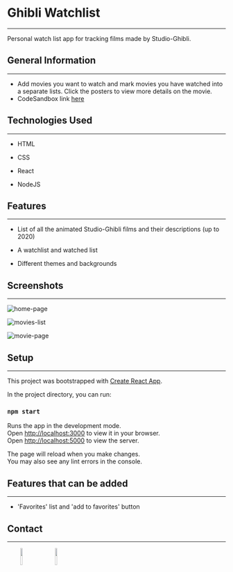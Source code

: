 <h1>Ghibli Watchlist</h1>
<hr><p>Personal watch list app for tracking films made by Studio-Ghibli.</p><h2>General Information</h2>
<hr><ul>
<li>Add movies you want to watch and mark movies you have watched into a separate lists. Click the posters to view more details on the movie.</li>
<li>CodeSandbox link <a target="_blank" href="https://98qly2-3000.sse.codesandbox.io/">here</a></li>
</ul><h2>Technologies Used</h2>
<hr><ul>
<li>HTML</li>
</ul><ul>
<li>CSS</li>
</ul><ul>
<li>React</li>
</ul><ul>
<li>NodeJS</li>
</ul><h2>Features</h2>
<hr><ul>
<li>List of all the animated Studio-Ghibli films and their descriptions (up to 2020)</li>
</ul><ul>
<li>A watchlist and watched list</li>
</ul><ul>
<li>Different themes and backgrounds</li>
</ul><h2>Screenshots</h2>
<hr>
<p><img src="https://i.postimg.cc/Xqys2xPV/Annotation-2022-08-06-132130.png" alt="home-page"></p>
<p><img src="https://i.postimg.cc/pVcSvcMX/Annotation-2022-08-06-133633.png" alt="movies-list"></p>
<p><img src="https://i.postimg.cc/QCMxT4fd/Annotation-2022-08-06-134341.png" alt="movie-page"></p>
<h2>Setup</h2>
<hr><p>This project was bootstrapped with <a href="https://github.com/facebook/create-react-app">Create React App</a>.</p>
<p>In the project directory, you can run:</p>
<h3><code>npm start</code></h3>
<p>Runs the app in the development mode.<br>
Open <a href="http://localhost:3000">http://localhost:3000</a> to view it in your browser.<br>
Open <a href="http://localhost:3000">http://localhost:5000</a> to view the server.</p>
<p>The page will reload when you make changes.<br>
You may also see any lint errors in the console.</p><h2>Features that can be added</h2>
<hr><ul>
<li>'Favorites' list and 'add to favorites' button</li>
</ul><h2>Contact</h2>
<hr><p><span style="margin-right: 30px;"></span><a href="https://www.linkedin.com/in/elkayam-melesse/"><img target="_blank" src="https://cdn.jsdelivr.net/gh/devicons/devicon/icons/linkedin/linkedin-original.svg" style="width: 10%;"></a><span style="margin-right: 30px;"></span><a href="https://github.com/aelkayam"><img target="_blank" src="https://cdn.jsdelivr.net/gh/devicons/devicon/icons/github/github-original.svg" style="width: 10%;"></a></p>
